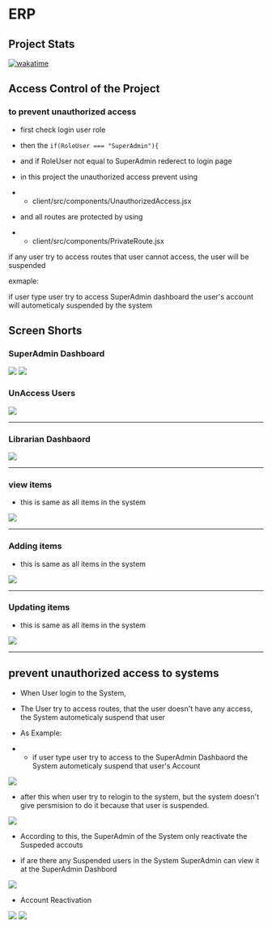 # ERP

## Project Stats



[![wakatime](https://wakatime.com/badge/user/bfaf5bf3-6788-4b8f-bc98-b22bc13f4a44/project/018df900-4bab-4801-875b-844b5007e739.svg)](https://wakatime.com/badge/user/bfaf5bf3-6788-4b8f-bc98-b22bc13f4a44/project/018df900-4bab-4801-875b-844b5007e739)

## Access Control of the Project

### to prevent unauthorized access

- first check login user role 
- then the 
    `
        if(RoleUser === "SuperAdmin"){
    `
- and if RoleUser not equal to SuperAdmin rederect to login page

- in this project the unauthorized access prevent using

- - client/src/components/UnauthorizedAccess.jsx

- and all routes are protected by using

- - client/src/components/PrivateRoute.jsx

if any user try to access routes that user cannot access, the user will be suspended

exmaple:

if user type user try to access SuperAdmin  dashboard the user's account will autometicaly suspended by the system


## Screen Shorts

### SuperAdmin Dashboard

<img src="https://github.com/BackendExpert/new-erp/blob/master/screenShorts/1SuperAdminDash.PNG">


<img src="https://github.com/BackendExpert/new-erp/blob/master/screenShorts/2%20SuperAdminDash1.PNG">

### UnAccess Users

<img src="https://github.com/BackendExpert/new-erp/blob/master/screenShorts/3%20SuperAdminDashDown.PNG">

<hr>

### Librarian Dashbaord

<img src="https://github.com/BackendExpert/new-erp/blob/master/screenShorts/4%20librarian.PNG">

<hr>

### view items

- this is same as all items in the system

<img src="https://github.com/BackendExpert/new-erp/blob/master/screenShorts/5%20viewingitems%20same%20all%20items.PNG">

<hr>

### Adding items

- this is same as all items in the system

<img src="https://github.com/BackendExpert/new-erp/blob/master/screenShorts/6%20addingItems%20same%20as%20all.PNG">

<hr>

### Updating items

- this is same as all items in the system

<img src="https://github.com/BackendExpert/new-erp/blob/master/screenShorts/7%20Updateitems%20same%20as%20all.PNG">

<hr>

## prevent unauthorized access to systems 

- When User login to the System,

- The User try to access routes, that the user doesn't have any access, the System autometicaly suspend that user

- As Example: 

- - if user type user try to access to the SuperAdmin Dashbaord the System autometicaly suspend that user's Account


<img src="https://github.com/BackendExpert/new-erp/blob/master/screenShorts/8%20unaccess.PNG">

- after this when user try to relogin to the system, but the system doesn't give persmision to do it because that user is suspended.

<img src="https://github.com/BackendExpert/new-erp/blob/master/screenShorts/9%20suspended.PNG">

- According to this, the SuperAdmin of the System only reactivate the Suspeded accouts

- if are there any Suspended users in the System SuperAdmin can view it at the SuperAdmin Dashbord

<img src="https://github.com/BackendExpert/new-erp/blob/master/screenShorts/10%20unaccessUsers.PNG">

- Account Reactivation

<img src="https://github.com/BackendExpert/new-erp/blob/master/screenShorts/11%20reactiveaccout%20only%20can%20by%20SuperAdmin.PNG">

<img src="https://github.com/BackendExpert/new-erp/blob/master/screenShorts/12%20accountreactive%20ok.PNG">
